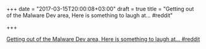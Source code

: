 +++
date = "2017-03-15T20:00:08+03:00"
draft = true
title = "Getting out of the Malware Dev area, Here is something to laugh at...  #reddit"

+++

<p><a href="https://t.co/VLHJ97zRRW">Getting out of the Malware Dev area, Here is something to laugh at...  #reddit</a></p>
